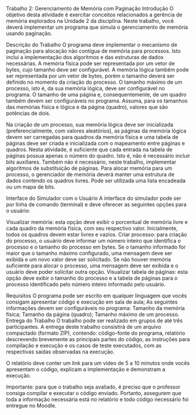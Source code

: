 Trabalho 2: Gerenciamento de Memória com Paginação
Introdução
O objetivo desta atividade é exercitar conceitos relacionados a gerência de memória explorados na Unidade 2 da disciplina. Neste trabalho, você deverá implementar um programa que simula o gerenciamento de memória usando paginação.

Descrição do Trabalho
O programa deve implementar o mecanismo de paginação para alocação não contígua de memória para processos. Isto inclui a implementação dos algoritmos e das estruturas de dados necessárias. A memória física pode ser representada por um vetor de bytes, cujo tamanho deve ser configurável. A memória lógica também pode ser representada por um vetor de bytes, porém o tamanho deverá ser definido no momento da criação do processo. O tamanho máximo de um processo, isto é, da sua memória lógica, deve ser configurável no programa. O tamanho de uma página e, consequentemente, de um quadro também devem ser configuráveis no programa. Assuma, para os tamanhos das memórias física e lógica e da página (quadro), valores que são potências de dois.

Na criação de um processo, sua memória lógica deve ser inicializada (preferencialmente, com valores aleatórios), as páginas da memória lógica devem ser carregadas para quadros da memória física e uma tabela de páginas deve ser criada e inicializada com o mapeamento entre páginas e quadros. Nesta atividade, é suficiente que cada entrada na tabela de páginas possua apenas o número do quadro. Isto é, não é necessário incluir bits auxiliares. Também não é necessário, neste trabalho, implementar algoritmos de substituição de páginas. Para alocar memória para um processo, o gerenciador de memória deverá manter uma estrutura de dados contendo os quadros livres. Pode ser utilizada uma lista encadeada ou um mapa de bits.

Interface do Simulador com o Usuário
A interface do simulador pode ser por linha de comando (terminal) e deve oferecer as seguintes opções para o usuário:

Visualizar memória: esta opção deve exibir o porcentual de memória livre e cada quadro da memória física, com seu respectivo valor. Inicialmente, todos os quadros devem estar livres e vazios.
Criar processo: para criação do processo, o usuário deve informar um número inteiro que identifica o processo e o tamanho do processo em bytes. Se o tamanho informado for maior que o tamanho máximo configurado, uma mensagem deve ser exibida e um novo valor deve ser solicitado. Se não houver memória suficiente para alocar o processo, uma mensagem deve ser exibida e o usuário deve poder solicitar outra opção.
Visualizar tabela de páginas: esta opção deve exibir o tamanho do processo e a tabela de páginas para o processo identificado pelo número inteiro informado pelo usuário.

Requisitos
O programa pode ser escrito em qualquer linguagem que vocês consigam apresentar código e execução em sala de aula;
As seguintes informações devem ser configuráveis no programa:
Tamanho da memória física;
Tamanho da página (quadro);
Tamanho máximo de um processo.
Entrega do Trabalho
O trabalho pode ser realizado em grupos de até três participantes. A entrega deste trabalho consistirá de um arquivo compactado (formato ZIP), contendo: código-fonte do programa, relatório descrevendo brevemente as principais partes do código, as instruções para compilação e execução e os casos de teste executados, com as respectivas saídas observadas na execução.

O relatório deve conter um link para um vídeo de 5 a 10 minutos onde vocês apresentam o código, explicam a implementação e demonstram a execução.

Importante: para que o trabalho seja avaliado, é preciso que o professor consiga compilar e executar o código enviado. Portanto, assegurem que toda a informação necessária está no relatório e todo código necessário foi entregue no Moodle.
